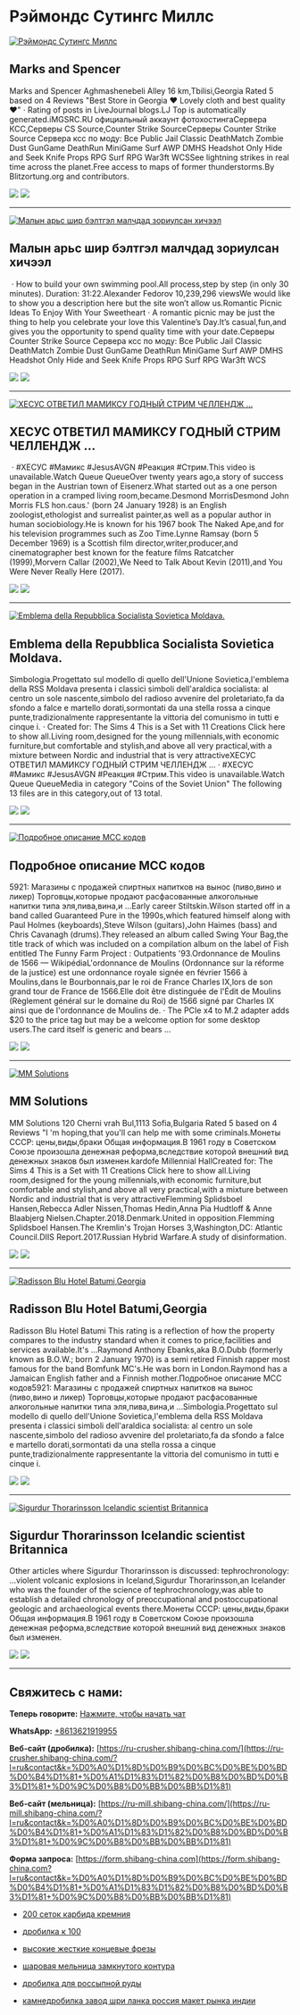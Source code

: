 # Рэймондс Сутингс Миллс

<a href="https://swt.shibang-china.com/?l=ru&img&k=%D0%A0%D1%8D%D0%B9%D0%BC%D0%BE%D0%BD%D0%B4%D1%81+%D0%A1%D1%83%D1%82%D0%B8%D0%BD%D0%B3%D1%81+%D0%9C%D0%B8%D0%BB%D0%BB%D1%81" target="_blank">![Рэймондс Сутингс Миллс](http://static.shibang-china.com/all-800x300/460.jpg)</a>

## Marks and Spencer
Marks and Spencer Aghmashenebeli Alley 16 km,Tbilisi,Georgia Rated 5 based on 4 Reviews &quot;Best Store in Georgia ♥ Lovely cloth and best quality ♥&quot;&nbsp;&#0183;&#32;Rating of posts in LiveJournal blogs.LJ Top is automatically generated.iMGSRC.RU официальный аккаунт фотохостингаСервера КСС,Серверы CS Source,Counter Strike SourceСерверы Counter Strike Source Сервера ксс по моду: Все Public Jail Classic DeathMatch Zombie Dust GunGame DeathRun MiniGame Surf AWP DMHS Headshot Only Hide and Seek Knife Props RPG Surf RPG War3ft WCSSee lightning strikes in real time across the planet.Free access to maps of former thunderstorms.By Blitzortung.org and contributors.


<a href="https://whatsapp.shibangsoft.com/WhatsApp.php" target="_blank" title="WhatsApp">![](http://static.shibang-china.com/icon/whatsapp.png)</a> <a href="https://swt.shibang-china.com/?l=ru&icon&k=%D0%A0%D1%8D%D0%B9%D0%BC%D0%BE%D0%BD%D0%B4%D1%81+%D0%A1%D1%83%D1%82%D0%B8%D0%BD%D0%B3%D1%81+%D0%9C%D0%B8%D0%BB%D0%BB%D1%81" target="_blank">![](http://static.shibang-china.com/icon/chat-ru.png)</a>

---

<a href="https://swt.shibang-china.com/?l=ru&img&k=%D0%A0%D1%8D%D0%B9%D0%BC%D0%BE%D0%BD%D0%B4%D1%81+%D0%A1%D1%83%D1%82%D0%B8%D0%BD%D0%B3%D1%81+%D0%9C%D0%B8%D0%BB%D0%BB%D1%81" target="_blank">![Малын арьс шир бэлтгэл малчдад зориулсан хичээл](http://static.shibang-china.com/all-800x300/1363.jpg)</a>

## Малын арьс шир бэлтгэл малчдад зориулсан хичээл
&nbsp;&#0183;&#32;How to build your own swimming pool.All process,step by step (in only 30 minutes). Duration: 31:22.Alexander Fedorov 10,239,296 viewsWe would like to show you a description here but the site won’t allow us.Romantic Picnic Ideas To Enjoy With Your Sweetheart&nbsp;&#0183;&#32;A romantic picnic may be just the thing to help you celebrate your love this Valentine’s Day.It’s casual,fun,and gives you the opportunity to spend quality time with your date.Серверы Counter Strike Source Сервера ксс по моду: Все Public Jail Classic DeathMatch Zombie Dust GunGame DeathRun MiniGame Surf AWP DMHS Headshot Only Hide and Seek Knife Props RPG Surf RPG War3ft WCS


<a href="https://whatsapp.shibangsoft.com/WhatsApp.php" target="_blank" title="WhatsApp">![](http://static.shibang-china.com/icon/whatsapp.png)</a> <a href="https://swt.shibang-china.com/?l=ru&icon&k=%D0%A0%D1%8D%D0%B9%D0%BC%D0%BE%D0%BD%D0%B4%D1%81+%D0%A1%D1%83%D1%82%D0%B8%D0%BD%D0%B3%D1%81+%D0%9C%D0%B8%D0%BB%D0%BB%D1%81" target="_blank">![](http://static.shibang-china.com/icon/chat-ru.png)</a>

---

<a href="https://swt.shibang-china.com/?l=ru&img&k=%D0%A0%D1%8D%D0%B9%D0%BC%D0%BE%D0%BD%D0%B4%D1%81+%D0%A1%D1%83%D1%82%D0%B8%D0%BD%D0%B3%D1%81+%D0%9C%D0%B8%D0%BB%D0%BB%D1%81" target="_blank">![ХЕСУС ОТВЕТИЛ МАМИКСУ ГОДНЫЙ СТРИМ ЧЕЛЛЕНДЖ …](http://static.shibang-china.com/all-800x300/1400.jpg)</a>

## ХЕСУС ОТВЕТИЛ МАМИКСУ ГОДНЫЙ СТРИМ ЧЕЛЛЕНДЖ …
&nbsp;&#0183;&#32;#ХЕСУС #Мамикс #JesusAVGN #Реакция #Стрим.This video is unavailable.Watch Queue QueueOver twenty years ago,a story of success began in the Austrian town of Eisenerz.What started out as a one person operation in a cramped living room,became.Desmond MorrisDesmond John Morris FLS hon.caus.' (born 24 January 1928) is an English zoologist,ethologist and surrealist painter,as well as a popular author in human sociobiology.He is known for his 1967 book The Naked Ape,and for his television programmes such as Zoo Time.Lynne Ramsay (born 5 December 1969) is a Scottish film director,writer,producer,and cinematographer best known for the feature films Ratcatcher (1999),Morvern Callar (2002),We Need to Talk About Kevin (2011),and You Were Never Really Here (2017).


<a href="https://whatsapp.shibangsoft.com/WhatsApp.php" target="_blank" title="WhatsApp">![](http://static.shibang-china.com/icon/whatsapp.png)</a> <a href="https://swt.shibang-china.com/?l=ru&icon&k=%D0%A0%D1%8D%D0%B9%D0%BC%D0%BE%D0%BD%D0%B4%D1%81+%D0%A1%D1%83%D1%82%D0%B8%D0%BD%D0%B3%D1%81+%D0%9C%D0%B8%D0%BB%D0%BB%D1%81" target="_blank">![](http://static.shibang-china.com/icon/chat-ru.png)</a>

---

<a href="https://swt.shibang-china.com/?l=ru&img&k=%D0%A0%D1%8D%D0%B9%D0%BC%D0%BE%D0%BD%D0%B4%D1%81+%D0%A1%D1%83%D1%82%D0%B8%D0%BD%D0%B3%D1%81+%D0%9C%D0%B8%D0%BB%D0%BB%D1%81" target="_blank">![Emblema della Repubblica Socialista Sovietica Moldava.](http://static.shibang-china.com/all-800x300/655.jpg)</a>

## Emblema della Repubblica Socialista Sovietica Moldava.
Simbologia.Progettato sul modello di quello dell'Unione Sovietica,l'emblema della RSS Moldava presenta i classici simboli dell'araldica socialista: al centro un sole nascente,simbolo del radioso avvenire del proletariato,fa da sfondo a falce e martello dorati,sormontati da una stella rossa a cinque punte,tradizionalmente rappresentante la vittoria del comunismo in tutti e cinque i.&nbsp;&#0183;&#32;Created for: The Sims 4 This is a Set with 11 Creations Click here to show all.Living room,designed for the young millennials,with economic furniture,but comfortable and stylish,and above all very practical,with a mixture between Nordic and industrial that is very attractiveХЕСУС ОТВЕТИЛ МАМИКСУ ГОДНЫЙ СТРИМ ЧЕЛЛЕНДЖ …&nbsp;&#0183;&#32;#ХЕСУС #Мамикс #JesusAVGN #Реакция #Стрим.This video is unavailable.Watch Queue QueueMedia in category &quot;Coins of the Soviet Union&quot; The following 13 files are in this category,out of 13 total.


<a href="https://whatsapp.shibangsoft.com/WhatsApp.php" target="_blank" title="WhatsApp">![](http://static.shibang-china.com/icon/whatsapp.png)</a> <a href="https://swt.shibang-china.com/?l=ru&icon&k=%D0%A0%D1%8D%D0%B9%D0%BC%D0%BE%D0%BD%D0%B4%D1%81+%D0%A1%D1%83%D1%82%D0%B8%D0%BD%D0%B3%D1%81+%D0%9C%D0%B8%D0%BB%D0%BB%D1%81" target="_blank">![](http://static.shibang-china.com/icon/chat-ru.png)</a>

---

<a href="https://swt.shibang-china.com/?l=ru&img&k=%D0%A0%D1%8D%D0%B9%D0%BC%D0%BE%D0%BD%D0%B4%D1%81+%D0%A1%D1%83%D1%82%D0%B8%D0%BD%D0%B3%D1%81+%D0%9C%D0%B8%D0%BB%D0%BB%D1%81" target="_blank">![Подробное описание MCC кодов](http://static.shibang-china.com/all-800x300/273.jpg)</a>

## Подробное описание MCC кодов
5921: Магазины с продажей спиртных напитков на вынос (пиво,вино и ликер) Торговцы,которые продают расфасованные алкогольные напитки типа эля,пива,вина,и …Early career Stiltskin.Wilson started off in a band called Guaranteed Pure in the 1990s,which featured himself along with Paul Holmes (keyboards),Steve Wilson (guitars),John Haimes (bass) and Chris Cavanagh (drums).They released an album called Swing Your Bag,the title track of which was included on a compilation album on the label of Fish entitled The Funny Farm Project : Outpatients '93.Ordonnance de Moulins de 1566 — Wikip&#233;diaL'ordonnance de Moulins (Ordonnance sur la r&#233;forme de la justice) est une ordonnance royale sign&#233;e en f&#233;vrier 1566 &#224; Moulins,dans le Bourbonnais,par le roi de France Charles IX,lors de son grand tour de France de 1566.Elle doit &#234;tre distingu&#233;e de l'&#201;dit de Moulins (R&#232;glement g&#233;n&#233;ral sur le domaine du Roi) de 1566 sign&#233; par Charles IX ainsi que de l'ordonnance de Moulins de.&nbsp;&#0183;&#32;The PCIe x4 to M.2 adapter adds $20 to the price tag but may be a welcome option for some desktop users.The card itself is generic and bears …


<a href="https://whatsapp.shibangsoft.com/WhatsApp.php" target="_blank" title="WhatsApp">![](http://static.shibang-china.com/icon/whatsapp.png)</a> <a href="https://swt.shibang-china.com/?l=ru&icon&k=%D0%A0%D1%8D%D0%B9%D0%BC%D0%BE%D0%BD%D0%B4%D1%81+%D0%A1%D1%83%D1%82%D0%B8%D0%BD%D0%B3%D1%81+%D0%9C%D0%B8%D0%BB%D0%BB%D1%81" target="_blank">![](http://static.shibang-china.com/icon/chat-ru.png)</a>

---

<a href="https://swt.shibang-china.com/?l=ru&img&k=%D0%A0%D1%8D%D0%B9%D0%BC%D0%BE%D0%BD%D0%B4%D1%81+%D0%A1%D1%83%D1%82%D0%B8%D0%BD%D0%B3%D1%81+%D0%9C%D0%B8%D0%BB%D0%BB%D1%81" target="_blank">![MM Solutions](http://static.shibang-china.com/all-800x300/1349.jpg)</a>

## MM Solutions
MM Solutions 120 Cherni vrah Bul,1113 Sofia,Bulgaria Rated 5 based on 4 Reviews &quot;I 'm hoping,that you'll can help me with some criminals.Монеты СССР: цены,виды,браки Общая информация.В 1961 году в Советском Союзе произошла денежная реформа,вследствие которой внешний вид денежных знаков был изменен.kardofe Millennial HallCreated for: The Sims 4 This is a Set with 11 Creations Click here to show all.Living room,designed for the young millennials,with economic furniture,but comfortable and stylish,and above all very practical,with a mixture between Nordic and industrial that is very attractiveFlemming Splidsboel Hansen,Rebecca Adler Nissen,Thomas Hedin,Anna Pia Hudtloff &amp; Anne Blaabjerg Nielsen.Chapter.2018.Denmark.United in opposition.Flemming Splidsboel Hansen.The Kremlin's Trojan Horses 3,Washington,DC: Atlantic Council.DIIS Report.2017.Russian Hybrid Warfare.A study of disinformation.


<a href="https://whatsapp.shibangsoft.com/WhatsApp.php" target="_blank" title="WhatsApp">![](http://static.shibang-china.com/icon/whatsapp.png)</a> <a href="https://swt.shibang-china.com/?l=ru&icon&k=%D0%A0%D1%8D%D0%B9%D0%BC%D0%BE%D0%BD%D0%B4%D1%81+%D0%A1%D1%83%D1%82%D0%B8%D0%BD%D0%B3%D1%81+%D0%9C%D0%B8%D0%BB%D0%BB%D1%81" target="_blank">![](http://static.shibang-china.com/icon/chat-ru.png)</a>

---

<a href="https://swt.shibang-china.com/?l=ru&img&k=%D0%A0%D1%8D%D0%B9%D0%BC%D0%BE%D0%BD%D0%B4%D1%81+%D0%A1%D1%83%D1%82%D0%B8%D0%BD%D0%B3%D1%81+%D0%9C%D0%B8%D0%BB%D0%BB%D1%81" target="_blank">![Radisson Blu Hotel Batumi,Georgia](http://static.shibang-china.com/all-800x300/1429.jpg)</a>

## Radisson Blu Hotel Batumi,Georgia
Radisson Blu Hotel Batumi This rating is a reflection of how the property compares to the industry standard when it comes to price,facilities and services available.It's …Raymond Anthony Ebanks,aka B.O.Dubb (formerly known as B.O.W.; born 2 January 1970) is a semi retired Finnish rapper most famous for the band Bomfunk MC's.He was born in London.Raymond has a Jamaican English father and a Finnish mother.Подробное описание MCC кодов5921: Магазины с продажей спиртных напитков на вынос (пиво,вино и ликер) Торговцы,которые продают расфасованные алкогольные напитки типа эля,пива,вина,и …Simbologia.Progettato sul modello di quello dell'Unione Sovietica,l'emblema della RSS Moldava presenta i classici simboli dell'araldica socialista: al centro un sole nascente,simbolo del radioso avvenire del proletariato,fa da sfondo a falce e martello dorati,sormontati da una stella rossa a cinque punte,tradizionalmente rappresentante la vittoria del comunismo in tutti e cinque i.


<a href="https://whatsapp.shibangsoft.com/WhatsApp.php" target="_blank" title="WhatsApp">![](http://static.shibang-china.com/icon/whatsapp.png)</a> <a href="https://swt.shibang-china.com/?l=ru&icon&k=%D0%A0%D1%8D%D0%B9%D0%BC%D0%BE%D0%BD%D0%B4%D1%81+%D0%A1%D1%83%D1%82%D0%B8%D0%BD%D0%B3%D1%81+%D0%9C%D0%B8%D0%BB%D0%BB%D1%81" target="_blank">![](http://static.shibang-china.com/icon/chat-ru.png)</a>

---

<a href="https://swt.shibang-china.com/?l=ru&img&k=%D0%A0%D1%8D%D0%B9%D0%BC%D0%BE%D0%BD%D0%B4%D1%81+%D0%A1%D1%83%D1%82%D0%B8%D0%BD%D0%B3%D1%81+%D0%9C%D0%B8%D0%BB%D0%BB%D1%81" target="_blank">![Sigurdur Thorarinsson Icelandic scientist Britannica](http://static.shibang-china.com/all-800x300/1337.jpg)</a>

## Sigurdur Thorarinsson Icelandic scientist Britannica
Other articles where Sigurdur Thorarinsson is discussed: tephrochronology: …violent volcanic explosions in Iceland,Sigurdur Thorarinsson,an Icelander who was the founder of the science of tephrochronology,was able to establish a detailed chronology of preoccupational and postoccupational geologic and archaeological events there.Монеты СССР: цены,виды,браки Общая информация.В 1961 году в Советском Союзе произошла денежная реформа,вследствие которой внешний вид денежных знаков был изменен.

<a href="https://whatsapp.shibangsoft.com/WhatsApp.php" target="_blank" title="WhatsApp">![](http://static.shibang-china.com/icon/whatsapp.png)</a> <a href="https://swt.shibang-china.com/?l=ru&icon&k=%D0%A0%D1%8D%D0%B9%D0%BC%D0%BE%D0%BD%D0%B4%D1%81+%D0%A1%D1%83%D1%82%D0%B8%D0%BD%D0%B3%D1%81+%D0%9C%D0%B8%D0%BB%D0%BB%D1%81" target="_blank">![](http://static.shibang-china.com/icon/chat-ru.png)</a>

---
## Свяжитесь с нами:

**Теперь говорите:** [Нажмите, чтобы начать чат](https://swt.shibang-china.com?l=ru&contact&k=%D0%A0%D1%8D%D0%B9%D0%BC%D0%BE%D0%BD%D0%B4%D1%81+%D0%A1%D1%83%D1%82%D0%B8%D0%BD%D0%B3%D1%81+%D0%9C%D0%B8%D0%BB%D0%BB%D1%81)

**WhatsApp:**  [+8613621919955](https://whatsapp.shibangsoft.com/WhatsApp.php)

**Веб-сайт (дробилка):** [https://ru-crusher.shibang-china.com/](https://ru-crusher.shibang-china.com/?l=ru&contact&k=%D0%A0%D1%8D%D0%B9%D0%BC%D0%BE%D0%BD%D0%B4%D1%81+%D0%A1%D1%83%D1%82%D0%B8%D0%BD%D0%B3%D1%81+%D0%9C%D0%B8%D0%BB%D0%BB%D1%81)

**Веб-сайт (мельница):** [https://ru-mill.shibang-china.com/](https://ru-mill.shibang-china.com/?l=ru&contact&k=%D0%A0%D1%8D%D0%B9%D0%BC%D0%BE%D0%BD%D0%B4%D1%81+%D0%A1%D1%83%D1%82%D0%B8%D0%BD%D0%B3%D1%81+%D0%9C%D0%B8%D0%BB%D0%BB%D1%81)

**Форма запроса:** [https://form.shibang-china.com](https://form.shibang-china.com?l=ru&contact&k=%D0%A0%D1%8D%D0%B9%D0%BC%D0%BE%D0%BD%D0%B4%D1%81+%D0%A1%D1%83%D1%82%D0%B8%D0%BD%D0%B3%D1%81+%D0%9C%D0%B8%D0%BB%D0%BB%D1%81)

* [200 сеток карбида кремния](../117/200%20%D1%81%D0%B5%D1%82%D0%BE%D0%BA%20%D0%BA%D0%B0%D1%80%D0%B1%D0%B8%D0%B4%D0%B0%20%D0%BA%D1%80%D0%B5%D0%BC%D0%BD%D0%B8%D1%8F.md)

* [дробилка к 100](../106/%D0%B4%D1%80%D0%BE%D0%B1%D0%B8%D0%BB%D0%BA%D0%B0%20%D0%BA%20100.md)

* [высокие жесткие концевые фрезы](../107/%D0%B2%D1%8B%D1%81%D0%BE%D0%BA%D0%B8%D0%B5%20%D0%B6%D0%B5%D1%81%D1%82%D0%BA%D0%B8%D0%B5%20%D0%BA%D0%BE%D0%BD%D1%86%D0%B5%D0%B2%D1%8B%D0%B5%20%D1%84%D1%80%D0%B5%D0%B7%D1%8B.md)

* [шаровая мельница замкнутого контура](../118/%D1%88%D0%B0%D1%80%D0%BE%D0%B2%D0%B0%D1%8F%20%D0%BC%D0%B5%D0%BB%D1%8C%D0%BD%D0%B8%D1%86%D0%B0%20%D0%B7%D0%B0%D0%BC%D0%BA%D0%BD%D1%83%D1%82%D0%BE%D0%B3%D0%BE%20%D0%BA%D0%BE%D0%BD%D1%82%D1%83%D1%80%D0%B0.md)

* [дробилка для россыпной руды](../118/%D0%B4%D1%80%D0%BE%D0%B1%D0%B8%D0%BB%D0%BA%D0%B0%20%D0%B4%D0%BB%D1%8F%20%D1%80%D0%BE%D1%81%D1%81%D1%8B%D0%BF%D0%BD%D0%BE%D0%B9%20%D1%80%D1%83%D0%B4%D1%8B.md)

* [камнедробилка завод шри ланка россия макет рынка индии](../120/%D0%BA%D0%B0%D0%BC%D0%BD%D0%B5%D0%B4%D1%80%D0%BE%D0%B1%D0%B8%D0%BB%D0%BA%D0%B0%20%D0%B7%D0%B0%D0%B2%D0%BE%D0%B4%20%D1%88%D1%80%D0%B8%20%D0%BB%D0%B0%D0%BD%D0%BA%D0%B0%20%D1%80%D0%BE%D1%81%D1%81%D0%B8%D1%8F%20%D0%BC%D0%B0%D0%BA%D0%B5%D1%82%20%D1%80%D1%8B%D0%BD%D0%BA%D0%B0%20%D0%B8%D0%BD%D0%B4%D0%B8%D0%B8.md)